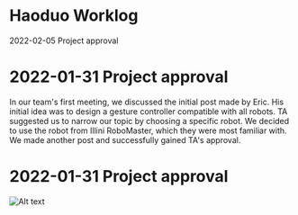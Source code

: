 # Haoduo Worklog
2022-02-05 	Project approval








# 2022-01-31 	Project approval
In our team's first meeting, we discussed the initial post made by Eric. His initial idea was to design a gesture controller compatible with all robots. TA suggested us to narrow our topic by choosing a specific robot. We decided to use the robot from Illini RoboMaster, which they were most familiar with. We made another post and successfully gained TA's approval.

# 2022-01-31 	Project approval
![Alt text](https://github.com/IlliniGRC/GestureRobotController/blob/main/notebook/haoduo/block_diagram.png)






